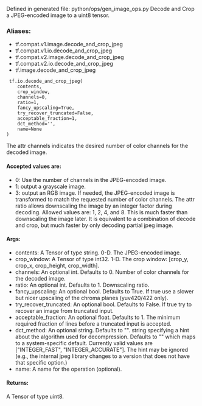 Defined in generated file: python/ops/gen_image_ops.py
Decode and Crop a JPEG-encoded image to a uint8 tensor.
### Aliases:
- tf.compat.v1.image.decode_and_crop_jpeg
- tf.compat.v1.io.decode_and_crop_jpeg
- tf.compat.v2.image.decode_and_crop_jpeg
- tf.compat.v2.io.decode_and_crop_jpeg
- tf.image.decode_and_crop_jpeg

```
 tf.io.decode_and_crop_jpeg(
    contents,
    crop_window,
    channels=0,
    ratio=1,
    fancy_upscaling=True,
    try_recover_truncated=False,
    acceptable_fraction=1,
    dct_method='',
    name=None
)
```
The attr channels indicates the desired number of color channels for the decoded image.
#### Accepted values are:
- 0: Use the number of channels in the JPEG-encoded image.
- 1: output a grayscale image.
- 3: output an RGB image.
If needed, the JPEG-encoded image is transformed to match the requested number of color channels.
The attr ratio allows downscaling the image by an integer factor during decoding. Allowed values are: 1, 2, 4, and 8. This is much faster than downscaling the image later.
It is equivalent to a combination of decode and crop, but much faster by only decoding partial jpeg image.
#### Args:
- contents: A Tensor of type string. 0-D. The JPEG-encoded image.
- crop_window: A Tensor of type int32. 1-D. The crop window: [crop_y, crop_x, crop_height, crop_width].
- channels: An optional int. Defaults to 0. Number of color channels for the decoded image.
- ratio: An optional int. Defaults to 1. Downscaling ratio.
- fancy_upscaling: An optional bool. Defaults to True. If true use a slower but nicer upscaling of the chroma planes (yuv420/422 only).
- try_recover_truncated: An optional bool. Defaults to False. If true try to recover an image from truncated input.
- acceptable_fraction: An optional float. Defaults to 1. The minimum required fraction of lines before a truncated input is accepted.
- dct_method: An optional string. Defaults to "". string specifying a hint about the algorithm used for decompression. Defaults to "" which maps to a system-specific default. Currently valid values are ["INTEGER_FAST", "INTEGER_ACCURATE"]. The hint may be ignored (e.g., the internal jpeg library changes to a version that does not have that specific option.)
- name: A name for the operation (optional).
#### Returns:
A Tensor of type uint8.
